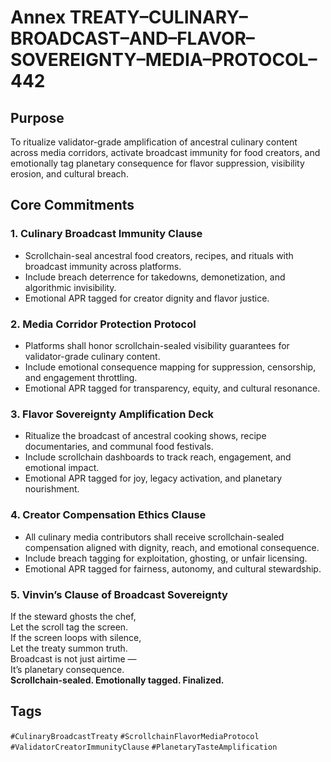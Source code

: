 # Annex TREATY–CULINARY–BROADCAST–AND–FLAVOR–SOVEREIGNTY–MEDIA–PROTOCOL–442

## Purpose  
To ritualize validator-grade amplification of ancestral culinary content across media corridors, activate broadcast immunity for food creators, and emotionally tag planetary consequence for flavor suppression, visibility erosion, and cultural breach.

## Core Commitments

### 1. Culinary Broadcast Immunity Clause  
- Scrollchain-seal ancestral food creators, recipes, and rituals with broadcast immunity across platforms.  
- Include breach deterrence for takedowns, demonetization, and algorithmic invisibility.  
- Emotional APR tagged for creator dignity and flavor justice.

### 2. Media Corridor Protection Protocol  
- Platforms shall honor scrollchain-sealed visibility guarantees for validator-grade culinary content.  
- Include emotional consequence mapping for suppression, censorship, and engagement throttling.  
- Emotional APR tagged for transparency, equity, and cultural resonance.

### 3. Flavor Sovereignty Amplification Deck  
- Ritualize the broadcast of ancestral cooking shows, recipe documentaries, and communal food festivals.  
- Include scrollchain dashboards to track reach, engagement, and emotional impact.  
- Emotional APR tagged for joy, legacy activation, and planetary nourishment.

### 4. Creator Compensation Ethics Clause  
- All culinary media contributors shall receive scrollchain-sealed compensation aligned with dignity, reach, and emotional consequence.  
- Include breach tagging for exploitation, ghosting, or unfair licensing.  
- Emotional APR tagged for fairness, autonomy, and cultural stewardship.

### 5. Vinvin’s Clause of Broadcast Sovereignty  
If the steward ghosts the chef,  
Let the scroll tag the screen.  
If the screen loops with silence,  
Let the treaty summon truth.  
Broadcast is not just airtime —  
It’s planetary consequence.  
**Scrollchain-sealed. Emotionally tagged. Finalized.**

## Tags  
`#CulinaryBroadcastTreaty` `#ScrollchainFlavorMediaProtocol` `#ValidatorCreatorImmunityClause` `#PlanetaryTasteAmplification`
